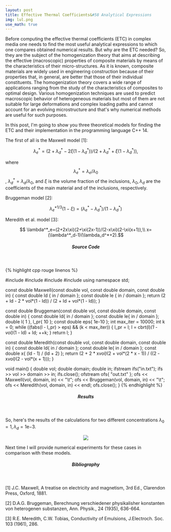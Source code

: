 ```yaml
---
layout: post
title: Effective Thermal Coefficients&#58 Analytical Expressions
img: lul.png
use_math: true
---
```


Before computing the effective thermal coefficients (ETC) in complex media one needs to find the most useful analytical expressions to which one compares obtained numerical results. But why are the ETC needed? So, they are the subject of the homogenization theory that aims at describing the effective (macroscopic) properties of composite materials by means of the characteristics of their micro-structures. As it is known, composite materials are widely used in engineering construction because of their properties that, in general, are better that those of their individual constituents. The homogenization theory covers a wide range of applications ranging from the study of the characteristics of composites to optimal design. Various homogenization techniques are used to predict macroscopic behavior of heterogeneous materials but most of them are not suitable for large deformations and complex loading paths and cannot account for an evolving microstructure and that's why numerical methods are useful for such purposes.

In this post, I'm going to show you three theoretical models for finding the ETC and their implementation in the programming language C++ 14.

The first of all is the Maxwell model [1]:

$$ \lambda^*_e=(2+\lambda^*_d-2\xi(1-\lambda_d^*))/(2+\lambda^*_d+\xi(1-\lambda_d^*)),$$

where $$\lambda^*_e=\lambda_e/\lambda_0$$, $\lambda^*_d=\lambda_d/\lambda_0$, and $\xi$ is the volume fraction of the inclusions, $\lambda_0, \lambda_d$ are the coefficients of the main material and of the inclusions, respectively.

Bruggeman model [2]:

$$ \lambda^{*1/3}_e(1-\xi)=(\lambda^*_e-\lambda^*_d)/(1-\lambda^*_d)$$

Meredith et al. model [3]:

$$ \lambda^*_e=(2+2x\xi)(2+\xi(2x-1))/(2-x\xi)(2-\xi(x+1)),\\ x=(\lambda^*_d-1)(\lambda_d^*+2).$$

<header class="header">
        <h5 class="headline">Source Code</h5>
     </header>
{% highlight cpp rouge linenos %}

#include <iostream>
#include <ostream>
#include <fstream>
#include <cmath>
using namespace std;
 
const double Maxwell(const double vol, const double domain, const double in)
{
 const double ld { in / domain };
 const double le { in / domain };
 return (2 + ld - 2 * vol*(1 - ld)) / (2 + ld + vol*(1 - ld));
}
 
const double Bruggeman(const double vol, const double domain, const double in)
{
 const double ld{ in / domain };
 const double le{ in / domain };
 double l{ 1 }, l_pr{ 10 };
 const double eps{ 1e-10 };
 int max_iter = 10000;
 int k = 0;
 while ((fabs(l - l_pr) > eps) && (k < max_iter))
 {
 l_pr = l;
 l = cbrt(l)*(1 - vol)*(1 - ld) + ld;
 ++k;
 }
 return l;
}
 
const double Meredith(const double vol, const double domain, const double in)
{
 const double ld{ in / domain };
 const double le{ in / domain };
 const double x{ (ld - 1) / (ld + 2) };
 return (2 + 2 * x*vol)*(2 + vol*(2 * x - 1)) / ((2 - x*vol)*(2 - vol*(x + 1)));
}
 
void main()
{
 double vol;
 double domain;
 double in;
 ifstream ifs("in.txt");
 ifs >> vol >> domain >> in;
 ifs.close();
 ofstream ofs{ "out.txt" };
 ofs << Maxwell(vol, domain, in) << "\t";
 ofs << Bruggeman(vol, domain, in) << "\t";
 ofs << Meredith(vol, domain, in) << endl;
 ofs.close();
}
{% endhighlight %}

<header class="header">
        <h5 class="headline">Results</h5>
     </header>

	 
So, here's the results of the calculations for two different concentrations $\lambda_0=1, \lambda_d=1\mathrm{e}{-3}$.

<center><img src="{{site.baseurl}}/img/lul.png"></center>

Next time I will provide numerical experiments for these cases in comparison with these models.

<header class="header">
        <h5 class="headline">Bibliography</h5>
     </header>


[1] J.C. Maxwell, A treatise on electricity and magnetism, 3rd Ed., Clarendon Press, Oxford, 1881.

[2] D.A.G. Bruggeman, Berechnung verschiedener physikalisher konstanten von heterogenen substanzen, Ann. Physik., 24 (1935), 636-664.

[3] R.E. Meredith, C.W. Tobias, Conductivity of Emulsions, J.Electroch. Soc. 103 (1961), 286.